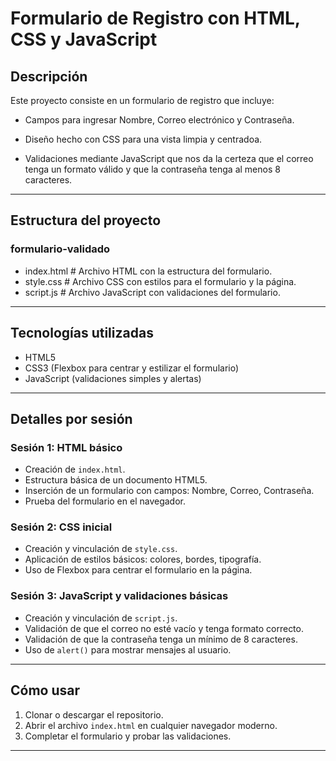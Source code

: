 # Formulario de Registro con HTML, CSS y JavaScript

## Descripción

Este proyecto consiste en un formulario de registro que incluye:

- Campos para ingresar Nombre, Correo electrónico y Contraseña.

- Diseño hecho con CSS para una vista limpia y centradoa.

- Validaciones mediante JavaScript que nos da la certeza que el correo tenga un formato válido y que la contraseña tenga al menos 8 caracteres.

---

## Estructura del proyecto

### formulario-validado
- index.html # Archivo HTML con la estructura del formulario.
- style.css # Archivo CSS con estilos para el formulario y la página.
- script.js # Archivo JavaScript con validaciones del formulario.


---

## Tecnologías utilizadas

- HTML5
- CSS3 (Flexbox para centrar y estilizar el formulario)
- JavaScript (validaciones simples y alertas)

---

## Detalles por sesión

### Sesión 1: HTML básico
- Creación de `index.html`.
- Estructura básica de un documento HTML5.
- Inserción de un formulario con campos: Nombre, Correo, Contraseña.
- Prueba del formulario en el navegador.

### Sesión 2: CSS inicial
- Creación y vinculación de `style.css`.
- Aplicación de estilos básicos: colores, bordes, tipografía.
- Uso de Flexbox para centrar el formulario en la página.

### Sesión 3: JavaScript y validaciones básicas
- Creación y vinculación de `script.js`.
- Validación de que el correo no esté vacío y tenga formato correcto.
- Validación de que la contraseña tenga un mínimo de 8 caracteres.
- Uso de `alert()` para mostrar mensajes al usuario.

---

## Cómo usar

1. Clonar o descargar el repositorio.
2. Abrir el archivo `index.html` en cualquier navegador moderno.
3. Completar el formulario y probar las validaciones.

---

